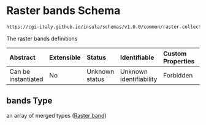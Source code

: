 # Raster bands Schema

```txt
https://cgi-italy.github.io/insula/schemas/v1.0.0/common/raster-collection.schema.json#/properties/bands
```

The raster bands definitions

| Abstract            | Extensible | Status         | Identifiable            | Custom Properties | Additional Properties | Access Restrictions | Defined In                                                                                             |
| :------------------ | :--------- | :------------- | :---------------------- | :---------------- | :-------------------- | :------------------ | :----------------------------------------------------------------------------------------------------- |
| Can be instantiated | No         | Unknown status | Unknown identifiability | Forbidden         | Allowed               | none                | [raster-collection.schema.json\*](schemas/common/raster-collection.schema.json) |

## bands Type

an array of merged types ([Raster band](raster-collection-defs-raster-band.md))
